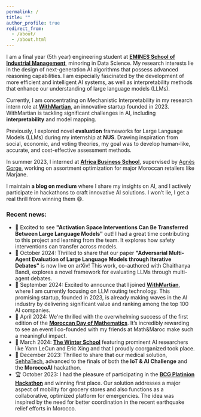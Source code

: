 ```yaml
---
permalink: /
title: ""
author_profile: true
redirect_from: 
  - /about/
  - /about.html
---
```



I am a final year (5th year) engineering student at [**EMINES School of Industrial Management**](https://www.emines-ingenieur.org/), minoring in Data Science. My research interests lie in the design of next-generation AI algorithms that possess advanced reasoning capabilities. I am especially fascinated by the development of more efficient and intelligent AI systems, as well as interpretability methods that enhance our understanding of large language models (LLMs).  

Currently, I am concentrating on Mechanistic Interpretability in my research intern role at [**WithMartian**](https://withmartian.com/), an innovative startup founded in 2023. WithMartian is tackling significant challenges in AI, including **interpretability** and model mapping.

Previously, I explored novel **evaluation** frameworks for Large Language Models (LLMs) during my internship at **NUS**. Drawing inspiration from social, economic, and voting theories, my goal was to develop human-like, accurate, and cost-effective assessment methods.

In summer 2023, I interned at [**Africa Business School**](https://abs.um6p.ma/), supervised by [Agnès Gorge](https://abs.um6p.ma/professors_permanent/agnes-gorge/), working on assortment optimization for major Moroccan retailers like Marjane.  


I maintain **a blog on medium** where I share my insights on AI, and I actively participate in hackathons to craft innovative AI solutions. I won’t lie, I get a real thrill from winning them 😄.


### Recent news:
- 🔬 Excited to see **"Activation Space Interventions Can Be Transferred Between Large Language Models"** out! I had a great time contributing to this project and learning from the team. It explores how safety interventions can transfer across models.
- 📄 October 2024: Thrilled to share that our paper **"Adversarial Multi-Agent Evaluation of Large Language Models through Iterative Debates"** is now live on arXiv! This work, co-authored with Chaithanya Bandi, explores a novel framework for evaluating LLMs through multi-agent debates.
- 🚀 September 2024: Excited to announce that I joined [**WithMartian**](https://blog.withmartian.com/), where I am currently focusing on LLM routing technology. This promising startup, founded in 2023, is already making waves in the AI industry by delivering significant value and ranking among the top 100 AI companies.
- 🎉 April 2024: We're thrilled with the overwhelming success of the first edition of the [**Moroccan Day of Mathematics**](https://www.youtube.com/watch?v=3RsTD8BXCfQ). It’s incredibly rewarding to see an event I co-founded with my friends at Math&Maroc make such a meaningful impact.  
- 🌟 March 2024: [**The Winter School**](https://midas.centrale-casablanca.net/winter-school-2024-generative-ai/index.html) featuring prominent AI researchers like Yann LeCun and Eric Xing and that I proudly coorganized took place.
- 🏅 December 2023: Thrilled to share that our medical solution, [SehhaTech](https://github.com/MoroccoAI/2023-GenAI-Hackathon/tree/main/SehhaTech), advanced to the finals of both the **IoT & AI Challenge** and the **MoroccoAI** hackathon. 
- 🏆 October 2023: I had the pleasure of participating in the [**BCG Platinion Hackathon**](https://www.bcgplatinion.com/blog/bcg-platinion-hackathon-aftermovie-2023) and winning first place. Our solution addresses a major aspect of mobility for grocery stores and also functions as a collaborative, optimized platform for emergencies. The idea was inspired by the need for better coordination in the recent earthquake relief efforts in Morocco.
